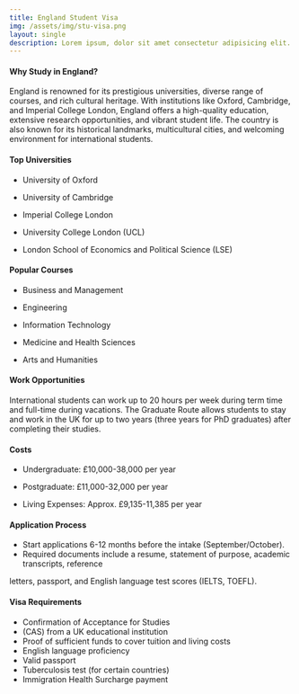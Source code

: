 ```yaml
---
title: England Student Visa
img: /assets/img/stu-visa.png
layout: single
description: Lorem ipsum, dolor sit amet consectetur adipisicing elit. Aliquid quasi similique totam, molestias necessitatibus rem dignissimos reprehenderit facilis laborum qui.
---
```




#### Why Study in England?

England is renowned for its prestigious universities, diverse range of courses, and rich cultural
heritage. With institutions like Oxford, Cambridge, and Imperial College London, England offers a
high-quality education, extensive research opportunities, and vibrant student life. The country is
also known for its historical landmarks, multicultural cities, and welcoming environment for
international students.

#### Top Universities

- University of Oxford

- University of Cambridge

- Imperial College London

- University College London (UCL)

- London School of Economics and Political Science (LSE)

  

#### Popular Courses

* Business and Management

* Engineering

* Information Technology

* Medicine and Health Sciences

* Arts and Humanities

  

#### Work Opportunities



International students can work up to 20 hours per week during term time and full-time during
vacations. The Graduate Route allows students to stay and work in the UK for up to two years
(three years for PhD graduates) after completing their studies.

#### Costs

- Undergraduate: £10,000-38,000 per year

- Postgraduate: £11,000-32,000 per year

- Living Expenses: Approx. £9,135-11,385 per year

  

#### Application Process

* Start applications 6-12 months before the intake (September/October).
* Required documents include a resume, statement of purpose, academic transcripts, reference

letters, passport, and English language test scores (IELTS, TOEFL).

#### Visa Requirements

* Confirmation of Acceptance for Studies 
* (CAS) from a UK educational institution
* Proof of sufficient funds to cover tuition and living costs
* English language proficiency
* Valid passport
* Tuberculosis test (for certain countries)
* Immigration Health Surcharge payment
